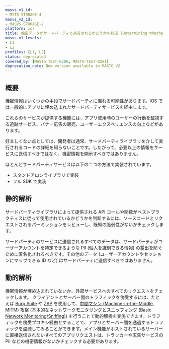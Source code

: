 ```yaml
---
masvs_v1_id:
- MSTG-STORAGE-4
masvs_v2_id:
- MASVS-STORAGE-2
platform: ios
title: 機密データがサードパーティと共有されるかどうかの判定 (Determining Whether Sensitive Data Is Shared with Third Parties)
masvs_v1_levels:
- L1
- L2
profiles: [L1, L2]
status: deprecated
covered_by: [MASTG-TEST-0206, MASTG-TEST-0281]
deprecation_note: New version available in MASTG V2
---
```


## 概要

機密情報はいくつかの手段でサードパーティに漏れる可能性があります。iOS では一般的にアプリに埋め込まれたサードパーティサービスを経由します。

これらのサービスが提供する機能には、アプリ使用時のユーザーの行動を監視する追跡サービス、バナー広告の販売、ユーザーエクスペリエンスの向上などがあります。

好ましくない点としては、開発者は通常、サードパーティライブラリを介して実行されるコードの詳細を知らないことです。したがって、必要以上の情報をサービスに送信すべきではなく、機密情報を開示すべきではありません。

ほとんどサードパーティサービスは以下の二つの方法で実装されています。

- スタンドアロンライブラリで実装
- フル SDK で実装

## 静的解析

サードパーティライブラリによって提供される API コールや関数がベストプラクティスに従って使用されているかどうかを判断するには、ソースコードとリクエストされるパーミッションをレビューし、既知の脆弱性がないかチェックします。

サードパーティのサービスに送信されるすべてのデータは、サードパーティがユーザーアカウントを特定できるような PII (個人を識別できる情報) の露出を防ぐために匿名化されるべきです。その他のデータ (ユーザーアカウントやセッションにマップできる ID など) はサードパーティに送信すべきではありません。

## 動的解析

機密情報が埋め込まれていないか、外部サービスへのすべてのリクエストをチェックします。
クライアントとサーバー間のトラフィックを傍受するには、たとえば [Burp Suite](../../../tools/network/MASTG-TOOL-0077.md) や [ZAP](../../../tools/network/MASTG-TOOL-0079.md) を使用して、[中間マシン (Machine-in-the-Middle, MITM)](../../../Document/0x04f-Testing-Network-Communication.md#intercepting-network-traffic-through-mitm) 攻撃 ([基本的なネットワークモニタリングとスニッフィング (Basic Network Monitoring/Sniffing)](../../../techniques/ios/MASTG-TECH-0062.md)) を行うことで動的解析を実施できます。トラフィックを傍受プロキシ経由とすることで、アプリとサーバー間を通過するトラフィックを盗聴してみることができます。メイン機能がホストされているサーバーに直接送信されないすべてのアプリリクエストは、トラッカーや広告サービスの PII などの機密情報がないかチェックする必要があります。
